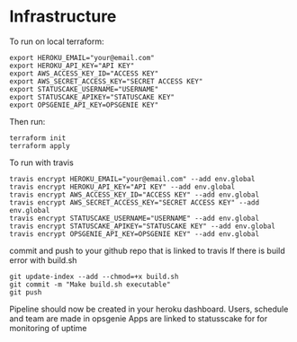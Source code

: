 # Infrastructure

To run on local terraform:

~~~~
export HEROKU_EMAIL="your@email.com"
export HEROKU_API_KEY="API KEY"
export AWS_ACCESS_KEY_ID="ACCESS KEY"
export AWS_SECRET_ACCESS_KEY="SECRET ACCESS KEY"
export STATUSCAKE_USERNAME="USERNAME"
export STATUSCAKE_APIKEY="STATUSCAKE KEY"
export OPSGENIE_API_KEY=OPSGENIE KEY"
~~~~
Then run: 

~~~~
terraform init
terraform apply
~~~~

To run with travis 
~~~~
travis encrypt HEROKU_EMAIL="your@email.com" --add env.global
travis encrypt HEROKU_API_KEY="API KEY" --add env.global
travis encrypt AWS_ACCESS_KEY_ID="ACCESS KEY" --add env.global
travis encrypt AWS_SECRET_ACCESS_KEY="SECRET ACCESS KEY" --add env.global
travis encrypt STATUSCAKE_USERNAME="USERNAME" --add env.global
travis encrypt STATUSCAKE_APIKEY="STATUSCAKE KEY" --add env.global
travis encrypt OPSGENIE_API_KEY=OPSGENIE KEY" --add env.global
~~~~
commit and push to your github repo that is linked to travis
If there is build error with build.sh

~~~~
git update-index --add --chmod=+x build.sh
git commit -m "Make build.sh executable"
git push 
~~~~

Pipeline should now  be created in your heroku dashboard.
Users, schedule and team are made in opsgenie
Apps are linked to statusscake for for monitoring of uptime
